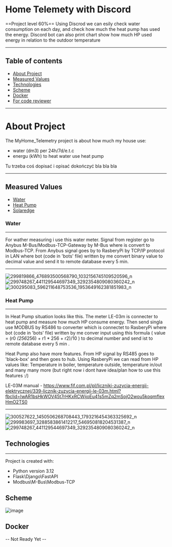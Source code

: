 # Home Telemety with Discord
==Project level 60%== Using Discrod we can esily check water consumption on each day, and check how much the heat pump has used the energy. Discord bot can also print chart show how much HP used energy in relation to the outdoor temperature  


-----------------------------------------------------------
## Table of contents
* [About Project](#about-project)
* [Measured Values](#measured-values)
* [Technologies](#technologies)
* [Scheme](#scheme)
* [Docker](#docker)
* [For code reviewer](#for-code-reviewer)

-----------------------------------------------------------
# About Project

The MyHome_Telemetry project is about how much my house use: 
* water (dm3) per 24h/7d/e.t.c
* energu (kWh) to heat water use heat pump

Tu trzeba coś dopisać i opisać dokończyć bla bla bla 

-----------------------------------------------------------
## Measured Values
* [Water](#water)
* [Heat Pump](#heat-pump)
* [Solaredge](#solaredge)

### Water
-----------------------------------------------------------

For wather measuring i use this water meter. Signal from register go to Anybus M-Bus/Modbus-TCP-Gateway by M-Bus where is convert to Modbus-TCP. From Anybus signal goes by to RasberyPi by TCP/IP protocol in LAN where bot (code in 'bots' file) written by me convert binary value to decimal value and send it to remote database every 5 min. 

-----------------------------------------------------------
![299819866_476893500568790_1032156745109520596_n](https://user-images.githubusercontent.com/44020188/185767357-36bae3b8-2d75-4846-8627-dfc2f47971b2.jpg)
![299748267_441129544697349_3292354809080360242_n](https://user-images.githubusercontent.com/44020188/185767350-104266fb-3bf5-45e2-9f71-47b57928bfff.jpg)
![300295083_596211648753536_1953649162381851983_n](https://user-images.githubusercontent.com/44020188/185767363-328519c8-a0f9-45a0-90e4-92e2b18389b7.jpg)


### Heat Pump 
-----------------------------------------------------------
In Heat Pump situation looks like this. The meter LE-03m is connecter to heat pump and measure how much HP consume energy. Then send singla use MODBUS by RS486  to converter which is connectet to RasberyPi where bot (code in 'bots' file) written by me conver input using this formula ( value = (r0 *(256*256) + r1 * 256 + r2)/10 ) to decimal number and send ist to remote database every 5 min .

Heat Pump also have more features. From HP signal by RS485 goes to 'black-box' and then goes to hub. Using RasberyPi we can read from HP values like: Temperature in boiler, temperature outside, temperature in/out and many many more (but right now i dont have idea/plan how to use this features :/)

LE-03M manual - https://www.fif.com.pl/pl/liczniki-zuzycia-energii-elektrycznej/339-licznik-zuzycia-energii-le-03m.html?fbclid=IwAR1bsHkWOV45t7rHKxRCWijoEu41s5mZq2mSojO2wou5koqmfIexHmO2TS0



-----------------------------------------------------------
![300527622_1450506268708443_1793216454363325692_n](https://user-images.githubusercontent.com/44020188/185767364-fde33aef-6c20-453e-b6d4-c1153b6e438e.jpg)
![299983697_3288583861412217_546950818204531387_n](https://user-images.githubusercontent.com/44020188/185767367-f9452846-3e50-463e-92bd-2198fca3bb31.jpg)
![299748267_441129544697349_3292354809080360242_n](https://user-images.githubusercontent.com/44020188/185767370-450c477b-0ed8-4d59-8b84-563cef1dd288.jpg)

## Technologies
-----------------------------------------------------------
Project is created with:
* Python version 3.12
* Flask\Django\FastAPI
* Modbus\M-Bus\Modbus-TCP

## Scheme
![image](https://user-images.githubusercontent.com/44020188/187191983-09bdd6a8-7a62-4bd9-ab2f-6382e4290327.png)


## Docker
-- Not Ready Yet --
